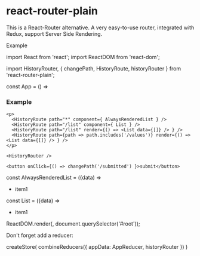 # react-router-plain

This is a React-Router alternative. A very easy-to-use router, integrated with Redux, support Server Side Rendering.

Example

import React from 'react';
import ReactDOM from 'react-dom';

import HistoryRouter, { changePath, HistoryRoute, historyRouter } from 'react-router-plain';

const App = () => 
  <div className="app">
    <h3>Example</h3>
    
    <p>
      <HistoryRoute path="*" component={ AlwaysRenderedList } />
      <HistoryRoute path="/list" component={ List } />
      <HistoryRoute path="/list" render={() => <List data={[]} /> } />
      <HistoryRoute path={path => path.includes('/values')} render={() => <List data={[]} /> } />
    </p>

    <HistoryRouter />

    <button onClick={() => changePath('/submitted') }>submit</button>
  </div>

const AlwaysRenderedList = ({data) => <ul><li>item1</li></ul>
const List = ({data) => <ul><li>item1</li></ul>

ReactDOM.render(<App />, document.querySelector('#root'));

Don't forget add a reducer:

createStore(
  combineReducers({
    appData: AppReducer,
    historyRouter
  })
)